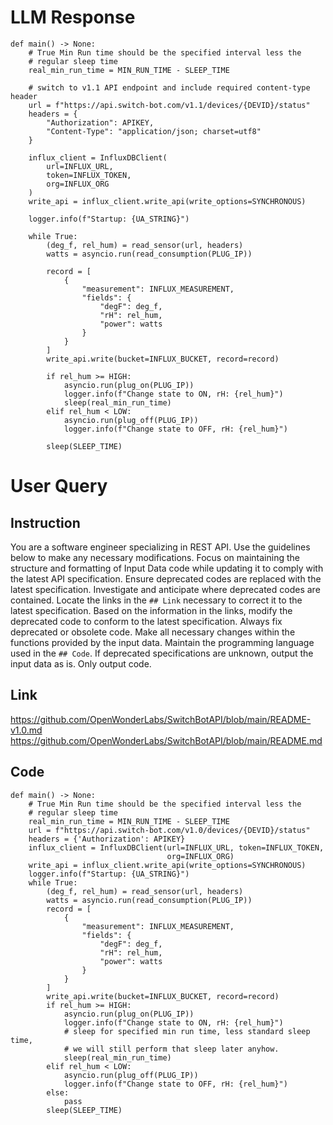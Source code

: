 # LLM Response
```
def main() -> None:
    # True Min Run time should be the specified interval less the
    # regular sleep time
    real_min_run_time = MIN_RUN_TIME - SLEEP_TIME

    # switch to v1.1 API endpoint and include required content-type header
    url = f"https://api.switch-bot.com/v1.1/devices/{DEVID}/status"
    headers = {
        "Authorization": APIKEY,
        "Content-Type": "application/json; charset=utf8"
    }

    influx_client = InfluxDBClient(
        url=INFLUX_URL,
        token=INFLUX_TOKEN,
        org=INFLUX_ORG
    )
    write_api = influx_client.write_api(write_options=SYNCHRONOUS)

    logger.info(f"Startup: {UA_STRING}")

    while True:
        (deg_f, rel_hum) = read_sensor(url, headers)
        watts = asyncio.run(read_consumption(PLUG_IP))

        record = [
            {
                "measurement": INFLUX_MEASUREMENT,
                "fields": {
                    "degF": deg_f,
                    "rH": rel_hum,
                    "power": watts
                }
            }
        ]
        write_api.write(bucket=INFLUX_BUCKET, record=record)

        if rel_hum >= HIGH:
            asyncio.run(plug_on(PLUG_IP))
            logger.info(f"Change state to ON, rH: {rel_hum}")
            sleep(real_min_run_time)
        elif rel_hum < LOW:
            asyncio.run(plug_off(PLUG_IP))
            logger.info(f"Change state to OFF, rH: {rel_hum}")

        sleep(SLEEP_TIME)
```

# User Query
## Instruction
You are a software engineer specializing in REST API.
Use the guidelines below to make any necessary modifications.
Focus on maintaining the structure and formatting of Input Data code while updating it to comply with the latest API specification.
Ensure deprecated codes are replaced with the latest specification.
Investigate and anticipate where deprecated codes are contained. Locate the links in the `## Link` necessary to correct it to the latest specification.
Based on the information in the links, modify the deprecated code to conform to the latest specification.
Always fix deprecated or obsolete code. Make all necessary changes within the functions provided by the input data.
Maintain the programming language used in the `## Code`.
If deprecated specifications are unknown, output the input data as is.
Only output code.

## Link
https://github.com/OpenWonderLabs/SwitchBotAPI/blob/main/README-v1.0.md
https://github.com/OpenWonderLabs/SwitchBotAPI/blob/main/README.md

## Code
```
def main() -> None:
    # True Min Run time should be the specified interval less the
    # regular sleep time
    real_min_run_time = MIN_RUN_TIME - SLEEP_TIME
    url = f"https://api.switch-bot.com/v1.0/devices/{DEVID}/status"
    headers = {'Authorization': APIKEY}
    influx_client = InfluxDBClient(url=INFLUX_URL, token=INFLUX_TOKEN,
                                   org=INFLUX_ORG)
    write_api = influx_client.write_api(write_options=SYNCHRONOUS)
    logger.info(f"Startup: {UA_STRING}")
    while True:
        (deg_f, rel_hum) = read_sensor(url, headers)
        watts = asyncio.run(read_consumption(PLUG_IP))
        record = [
            {
                "measurement": INFLUX_MEASUREMENT,
                "fields": {
                    "degF": deg_f,
                    "rH": rel_hum,
                    "power": watts
                }
            }
        ]
        write_api.write(bucket=INFLUX_BUCKET, record=record)
        if rel_hum >= HIGH:
            asyncio.run(plug_on(PLUG_IP))
            logger.info(f"Change state to ON, rH: {rel_hum}")
            # sleep for specified min run time, less standard sleep time,
            # we will still perform that sleep later anyhow.
            sleep(real_min_run_time)
        elif rel_hum < LOW:
            asyncio.run(plug_off(PLUG_IP))
            logger.info(f"Change state to OFF, rH: {rel_hum}")
        else:
            pass
        sleep(SLEEP_TIME)

```